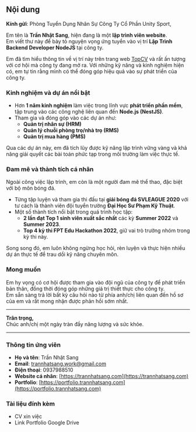 

## **Nội dung**

**Kính gửi**: Phòng Tuyển Dụng Nhân Sự Công Ty Cổ Phần Unity Sport,

Em tên là **Trần Nhật Sang**, hiện đang là một **lập trình viên website**.  
Em viết thư này để bày tỏ nguyện vọng ứng tuyển vào vị trí **Lập Trình Backend Developer NodeJS** tại công ty.

Em đã tìm hiểu thông tin về vị trí này trên trang web [TopCV](https://www.topcv.vn/viec-lam/junior-backend-developer-node/1516645.html) và rất ấn tượng với cơ hội mà công ty đang mở ra. Với những kỹ năng và kinh nghiệm hiện có, em tự tin rằng mình có thể đóng góp hiệu quả vào sự phát triển của công ty.

### **Kinh nghiệm và dự án nổi bật**

- Hơn **1 năm kinh nghiệm** làm việc trong lĩnh vực **phát triển phần mềm**, tập trung vào các công nghệ liên quan đến **Node.js (NestJS)**.
- Tham gia và đóng góp vào các dự án như:
    - **Quản trị nhân sự (HRM)**
    - **Quản lý chuỗi phòng trọ/nhà trọ (RMS)**
    - **Quản trị mua hàng (PMS)**

Qua các dự án này, em đã tích lũy được kỹ năng lập trình vững vàng và khả năng giải quyết các bài toán phức tạp trong môi trường làm việc thực tế.

### **Đam mê và thành tích cá nhân**

Ngoài công việc lập trình, em còn là một người đam mê thể thao, đặc biệt với bộ môn bóng đá.

- Từng tập luyện và tham gia thi đấu tại **giải bóng đá SVLEAGUE 2020** với tư cách là thành viên đội tuyển trường **Đại Học Sư Phạm Kỹ Thuật**.
- Một số thành tích nổi bật trong quá trình học tập:
    - **2 lần đạt Top 1 sinh viên xuất sắc nhất** các kỳ **Summer 2022** và **Summer 2023**.
    - **Top 4 kỳ thi FPT Edu Hackathon 2022**, giữ vai trò trưởng nhóm trong kỳ thi này.

Song song đó, em luôn không ngừng học hỏi, rèn luyện và thực hiện nhiều dự án thực tế để trau dồi kỹ năng chuyên môn.

### **Mong muốn**

Em hy vọng có cơ hội được tham gia vào đội ngũ của công ty để phát triển bản thân, đồng thời đóng góp những giá trị thiết thực cho công ty.  
Em sẵn sàng trả lời bất kỳ câu hỏi nào từ phía anh/chị liên quan đến hồ sơ của em và rất mong nhận được phản hồi sớm nhất.

---

**Trân trọng,**  
Chúc anh/chị một ngày tràn đầy năng lượng và sức khỏe.

---

### **Thông tin ứng viên**

- **Họ và tên**: Trần Nhật Sang
- **Email**: trannhatsang.work@gmail.com
- **Điện thoại**: 0937988510
- **Website cá nhân**: [https://trannhatsang.com](https://trannhatsang.com)
- **Portfolio**: [https://portfolio.trannhatsang.com](https://portfolio.trannhatsang.com)

### **Tài liệu đính kèm**

- CV xin việc
- Link Portfolio Google Drive